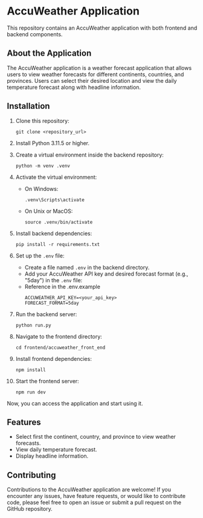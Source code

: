 # AccuWeather Application

This repository contains an AccuWeather application with both frontend and backend components.

## About the Application

The AccuWeather application is a weather forecast application that allows users to view weather forecasts for different continents, countries, and provinces. Users can select their desired location and view the daily temperature forecast along with headline information.

## Installation

1. Clone this repository:
    ```
    git clone <repository_url>
    ```

2. Install Python 3.11.5 or higher.

3. Create a virtual environment inside the backend repository:
    ```
    python -m venv .venv
    ```

4. Activate the virtual environment:
    - On Windows:
        ```
        .venv\Scripts\activate
        ```
    - On Unix or MacOS:
        ```
        source .venv/bin/activate
        ```

5. Install backend dependencies:
    ```
    pip install -r requirements.txt
    ```

6. Set up the `.env` file:
    - Create a file named `.env` in the backend directory.
    - Add your AccuWeather API key and desired forecast format (e.g., "5day") in the `.env` file:
    - Reference in the .env.example
        ```
        ACCUWEATHER_API_KEY=<your_api_key>
        FORECAST_FORMAT=5day
        ```

7. Run the backend server:
    ```
    python run.py
    ```

8. Navigate to the frontend directory:
    ```
    cd frontend/accuweather_front_end
    ```

9. Install frontend dependencies:
    ```
    npm install
    ```

10. Start the frontend server:
    ```
    npm run dev
    ```

Now, you can access the application and start using it.

## Features

- Select first the continent, country, and province to view weather forecasts.
- View daily temperature forecast.
- Display headline information.

## Contributing

Contributions to the AccuWeather application are welcome! If you encounter any issues, have feature requests, or would like to contribute code, please feel free to open an issue or submit a pull request on the GitHub repository.

